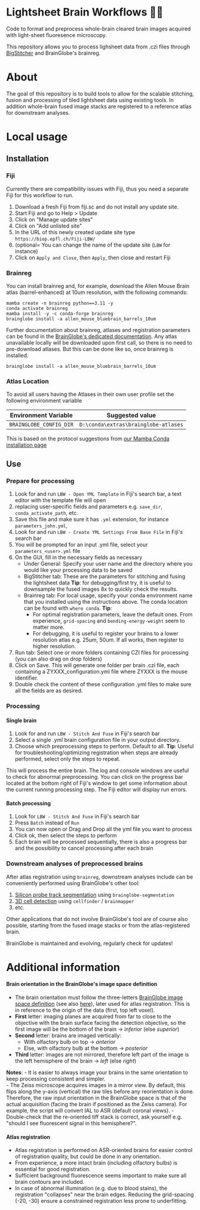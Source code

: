 # Lightsheet Brain Workflows 🔬🧠

Code to format and preprocess whole-brain cleared brain images acquired with light-sheet fluoresence microscopy. 

This repository allows you to process lighsheet data from .czi files through [BigStitcher](https://imagej.net/plugins/bigstitcher/) and BrainGlobe's brainreg.

# About
The goal of this repository is to build tools to allow for the scalable stitching, fusion and processing of tiled lightsheet data using existing tools.
In addition whole-brain fused image stacks are registered to a reference atlas for downstream analyses.

# Local usage

## Installation

### Fiji 

Currently there are compatibility issues with Fiji, thus you need a separate Fiji for this workflow to run.

1. Download a fresh Fiji from fiji.sc and do not install any update site.
2. Start Fiji and go to Help > Update
3. Click on "Manage update sites"
4. Click on "Add unlisted site"
5. In the URL of this newly created update site type `https://biop.epfl.ch/Fiji-LBW/`
6. (optional= You can change the name of the update site (`LBW` for instance) 
4. Click on `Apply and Close`, then `Apply`, then close and restart Fiji

### Brainreg

You can install brainreg and, for example, download the Allen Mouse Brain atlas (barrel-enhanced) at 10um resolution, with the following commands:

```
mamba create -n brainreg python==3.11 -y
conda activate brainreg
mamba install -y -c conda-forge brainreg
brainglobe install -a allen_mouse_bluebrain_barrels_10um
```

Further documentation about brainreg, atlases and registration parameters can be found in the [BrainGlobe's dedicated documentation](https://brainglobe.info/about.html).
Any atlas unavailable locally will be downloaded upon first call, so there is no need to pre-download atlases. 
But this can be done like so, once brainreg is installed.
```
brainglobe install -a allen_mouse_bluebrain_barrels_10um
```

### Atlas Location

To avoid all users having the Atlases in their own user profile set the following environment variable

| Environment Variable    | Suggested value                      |
|-------------------------|--------------------------------------|
| `BRAINGLOBE_CONFIG_DIR` | `D:\conda\extras\brainglobe-atlases` |

This is based on the protocol suggestions from [our Mamba Conda installation page ](https://wiki-biop.epfl.ch/en/ipa/mamba)

## Use 

### Prepare for processing
1. Look for and run `LBW - Open YML Template` in Fiji's search bar, a text editor with the template file will open 
2. replacing user-specific fields and parameters e.g. `save_dir`, `conda_activate_path`, etc.
3. Save this file and make sure it has `.yml` extension, for instance `parameters_john.yml`, 
4. Look for and run `LBW - Create YML Settings From Base File` in Fiji's search bar
3. You will be prompted for an input .yml file, select your `parameters_<user>.yml` file
4. On the GUI, fill in the necessary fields as necessary
	- Under General: Specify your user name and the directory where you would like your processing data to be saved
	- BigStitcher tab: These are the parameters for stitching and fusing the lightsheet data
	**Tip**: for debugging/first try, it is useful to downsample the fused images 8x to quickly check the results.
	- Brainreg tab: For local usage, specify your conda environment name that you installed using the instructions above. The conda location can be found with `where conda`.
	**Tip**: 
		- For optimal registration parameters, leave the default ones. From experience, `grid-spacing` and `bending-energy-weight` seem to matter more.
		- For debugging, it is useful to register your brains to a lower resolution atlas e.g. 25um, 50um. If all works, then register to higher resolution.
5. Run tab: Select one or more folders containing CZI files for processing (you can also drag on drop folders)
6. Click on Save. This will generate one folder per brain .czi file, each containing a ZYXXX_configuration.yml file where ZYXXX is the mouse identifier.
7. Double check the content of these configuration .yml files to make sure all the fields are as desired.

### Processing

#### Single brain
1. Look for and run `LBW - Stitch And Fuse` in Fiji's search bar
2. Select a single .yml brain configuration file in your output directory. 
2. Choose which preprocessing steps to perform. Default to all.
	**Tip**: Useful for troubleshooting/optimizing registration when steps are already performed, select only the steps to repeat.

This will process the entire brain. The log and console windows are useful to check for abnormal preprocessing. 
You can click on the progress bar located at the bottom right of Fiji's window to get some information about the current running processing step.
The Fiji editor will display run errors.

#### Batch processing
1. Look for `LBW - Stitch And Fuse` in Fiji's search bar
2. Press `Batch` instead of `Run`
3. You can now open or Drag and Drop all the yml file you want to process
4. Click ok, then select the steps to perform
5. Each brain will be processed sequentially, there is also a progress bar and the possibility to cancel processing after each brain

### Downstream analyses of preprocessed brains

After atlas registration using `brainreg`, downstream analyses include can be conveniently performed using BrainGlobe's other tool:
1. [Silicon probe track segmentation](https://brainglobe.info/tutorials/segmenting-1d-tracks.html) using `brainglobe-segmentation`
2. [3D cell detection](https://brainglobe.info/tutorials/cellfinder-detection.html]) using `cellfinder` / `brainmapper`
3. etc.

Other applications that do not involve BrainGlobe's tool are of course also possible, starting from the fused image stacks or from the atlas-registered brain.

BrainGlobe is maintained and evolving, regularly check for updates!

# Additional information

#### Brain orientation in the BrainGlobe's image space definition
- The brain orientation must follow the three-letters [BrainGlobe image space definition](https://brainglobe.info/documentation/setting-up/image-definition.html) (see also [here](https://github.com/brainglobe/bg-space)), later used for atlas registration. This is in reference to the origin of the data (first, top left voxel).
- **First** letter: imaging planes are acquired from far to close to the objective with the brain surface facing the detection objective, so the first image will be the bottom of the brain &rarr; _inferior_ (else _superior_)
- **Second** letter: brains are imaged vertically:
  - With olfactory bulb on top &rarr; _anterior_ 
  - Else, with olfactory bulb at the bottom &rarr; _posterior_
- **Third** letter: images are not mirrored, therefore left part of the image is the left hemisphere of the brain &rarr; _left_ (else _right_)

**Notes**: 
	- It is easier to always image your brains in the same orientation to keep processing consistent and simpler.  
	- The Zeiss microscope acquires images in a mirror view. By default, this flips along the y-axis (vertical) the raw tiles before any reorientation is done. 
	Therefore, the raw input orientation in the BrainGlobe space is that of the actual acquisition (facing the brain if positioned as the Zeiss camera).
	For example, the script will convert IAL to ASR (default coronal views). 
	- Double-check that the re-oriented tiff stack is correct, ask yourself e.g. "should I see fluorescent signal in this hemisphere?".
	
	
#### Atlas registration
- Atlas registration is performed on ASR-oriented brains for easier control of registration quality, but could be done in any orientation.
- From experience, a more intact brain (including olfactory bulbs) is essential for good registration.
- Sufficient background fluorescence seems important to make sure all brain contours are included.
- In case of abnormal illumination (e.g. due to blood stains), the registration "collapses" near the brain edges. Reducing the grid-spacing (-20, -30) ensure a constrained registration less prone to underfitting.
	
